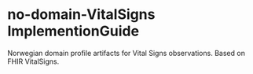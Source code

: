 # no-domain-VitalSigns ImplementionGuide

Norwegian domain profile artifacts for Vital Signs observations.
Based on FHIR VitalSigns.
